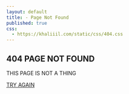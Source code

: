 ```yaml
---
layout: default
title: - Page Not Found
published: true
css:
  - https://khaliiil.com/static/css/404.css
---
```

<div class="main">
<h2>404 PAGE NOT FOUND</h2>
<p>THIS PAGE IS NOT A THING</p>
<a href="/">TRY AGAIN</a>
</div>